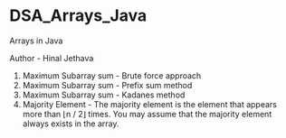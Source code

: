 # DSA_Arrays_Java
Arrays in Java

Author - Hinal Jethava

1. Maximum Subarray sum - Brute force approach
2. Maximum Subarray sum - Prefix sum method
3. Maximum Subarray sum - Kadanes method
4. Majority Element - The majority element is the element that appears more than ⌊n / 2⌋ times. You may assume that the majority element always exists in the array.